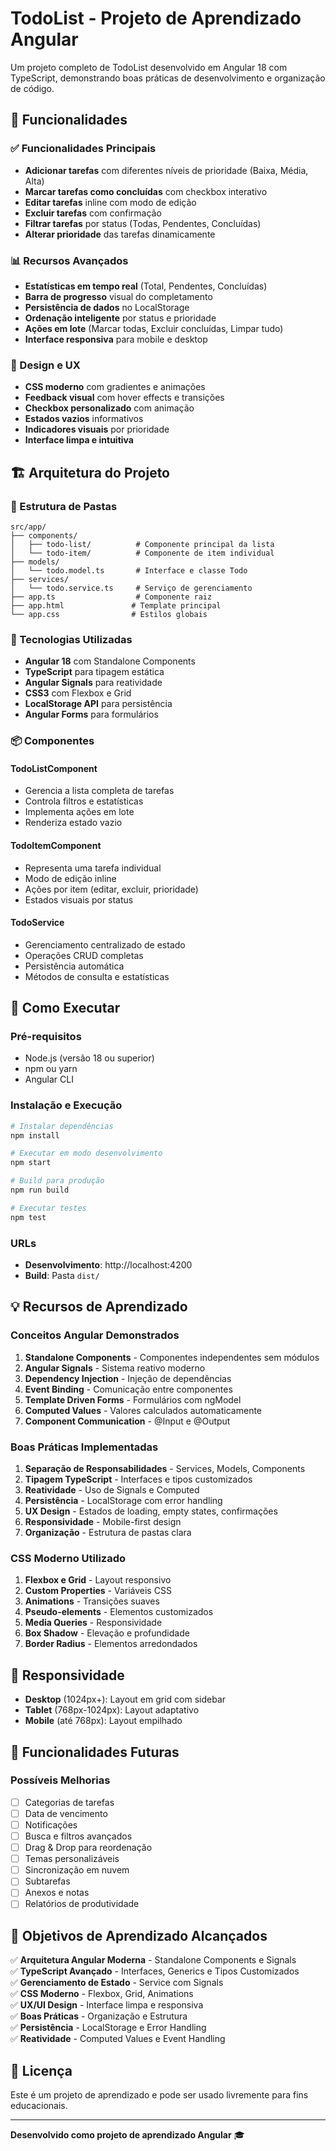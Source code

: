 # TodoList - Projeto de Aprendizado Angular

Um projeto completo de TodoList desenvolvido em Angular 18 com TypeScript, demonstrando boas práticas de desenvolvimento e organização de código.

## 🚀 Funcionalidades

### ✅ Funcionalidades Principais
- **Adicionar tarefas** com diferentes níveis de prioridade (Baixa, Média, Alta)
- **Marcar tarefas como concluídas** com checkbox interativo
- **Editar tarefas** inline com modo de edição
- **Excluir tarefas** com confirmação
- **Filtrar tarefas** por status (Todas, Pendentes, Concluídas)
- **Alterar prioridade** das tarefas dinamicamente

### 📊 Recursos Avançados
- **Estatísticas em tempo real** (Total, Pendentes, Concluídas)
- **Barra de progresso** visual do completamento
- **Persistência de dados** no LocalStorage
- **Ordenação inteligente** por status e prioridade
- **Ações em lote** (Marcar todas, Excluir concluídas, Limpar tudo)
- **Interface responsiva** para mobile e desktop

### 🎨 Design e UX
- **CSS moderno** com gradientes e animações
- **Feedback visual** com hover effects e transições
- **Checkbox personalizado** com animação
- **Estados vazios** informativos
- **Indicadores visuais** por prioridade
- **Interface limpa e intuitiva**

## 🏗️ Arquitetura do Projeto

### 📁 Estrutura de Pastas
```
src/app/
├── components/
│   ├── todo-list/          # Componente principal da lista
│   └── todo-item/          # Componente de item individual
├── models/
│   └── todo.model.ts       # Interface e classe Todo
├── services/
│   └── todo.service.ts     # Serviço de gerenciamento
├── app.ts                  # Componente raiz
├── app.html               # Template principal
└── app.css                # Estilos globais
```

### 🔧 Tecnologias Utilizadas
- **Angular 18** com Standalone Components
- **TypeScript** para tipagem estática
- **Angular Signals** para reatividade
- **CSS3** com Flexbox e Grid
- **LocalStorage API** para persistência
- **Angular Forms** para formulários

### 📦 Componentes

#### TodoListComponent
- Gerencia a lista completa de tarefas
- Controla filtros e estatísticas
- Implementa ações em lote
- Renderiza estado vazio

#### TodoItemComponent
- Representa uma tarefa individual
- Modo de edição inline
- Ações por item (editar, excluir, prioridade)
- Estados visuais por status

#### TodoService
- Gerenciamento centralizado de estado
- Operações CRUD completas
- Persistência automática
- Métodos de consulta e estatísticas

## 🚀 Como Executar

### Pré-requisitos
- Node.js (versão 18 ou superior)
- npm ou yarn
- Angular CLI

### Instalação e Execução
```bash
# Instalar dependências
npm install

# Executar em modo desenvolvimento
npm start

# Build para produção
npm run build

# Executar testes
npm test
```

### URLs
- **Desenvolvimento**: http://localhost:4200
- **Build**: Pasta `dist/`

## 💡 Recursos de Aprendizado

### Conceitos Angular Demonstrados
1. **Standalone Components** - Componentes independentes sem módulos
2. **Angular Signals** - Sistema reativo moderno
3. **Dependency Injection** - Injeção de dependências
4. **Event Binding** - Comunicação entre componentes
5. **Template Driven Forms** - Formulários com ngModel
6. **Computed Values** - Valores calculados automaticamente
7. **Component Communication** - @Input e @Output

### Boas Práticas Implementadas
1. **Separação de Responsabilidades** - Services, Models, Components
2. **Tipagem TypeScript** - Interfaces e tipos customizados
3. **Reatividade** - Uso de Signals e Computed
4. **Persistência** - LocalStorage com error handling
5. **UX Design** - Estados de loading, empty states, confirmações
6. **Responsividade** - Mobile-first design
7. **Organização** - Estrutura de pastas clara

### CSS Moderno Utilizado
1. **Flexbox e Grid** - Layout responsivo
2. **Custom Properties** - Variáveis CSS
3. **Animations** - Transições suaves
4. **Pseudo-elements** - Elementos customizados
5. **Media Queries** - Responsividade
6. **Box Shadow** - Elevação e profundidade
7. **Border Radius** - Elementos arredondados

## 📱 Responsividade

- **Desktop** (1024px+): Layout em grid com sidebar
- **Tablet** (768px-1024px): Layout adaptativo
- **Mobile** (até 768px): Layout empilhado

## 🔮 Funcionalidades Futuras

### Possíveis Melhorias
- [ ] Categorias de tarefas
- [ ] Data de vencimento
- [ ] Notificações
- [ ] Busca e filtros avançados
- [ ] Drag & Drop para reordenação
- [ ] Temas personalizáveis
- [ ] Sincronização em nuvem
- [ ] Subtarefas
- [ ] Anexos e notas
- [ ] Relatórios de produtividade

## 🎯 Objetivos de Aprendizado Alcançados

✅ **Arquitetura Angular Moderna** - Standalone Components e Signals  
✅ **TypeScript Avançado** - Interfaces, Generics e Tipos Customizados  
✅ **Gerenciamento de Estado** - Service com Signals  
✅ **CSS Moderno** - Flexbox, Grid, Animations  
✅ **UX/UI Design** - Interface limpa e responsiva  
✅ **Boas Práticas** - Organização e Estrutura  
✅ **Persistência** - LocalStorage e Error Handling  
✅ **Reatividade** - Computed Values e Event Handling  

## 📄 Licença

Este é um projeto de aprendizado e pode ser usado livremente para fins educacionais.

---

**Desenvolvido como projeto de aprendizado Angular** 🎓